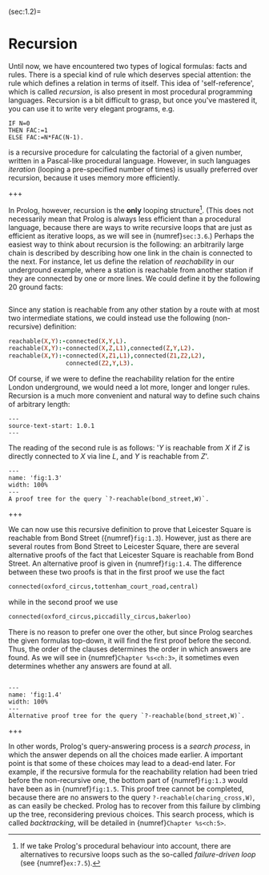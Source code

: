 <!--H3: Section 1.2-->
(sec:1.2)=
# Recursion #

Until now, we have encountered two types of logical formulas: facts and rules. There is a special kind of rule which deserves special attention: the rule which defines a relation in terms of itself. This idea of 'self-reference', which is called *recursion*, is also present in most procedural programming languages. Recursion is a bit difficult to grasp, but once you've mastered it, you can use it to write very elegant programs, e.g.
```text
IF N=0
THEN FAC:=1
ELSE FAC:=N*FAC(N-1).
```
is a recursive procedure for calculating the factorial of a given number, written in a Pascal-like procedural language. However, in such languages *iteration* (looping a pre-specified number of times) is usually preferred over recursion, because it uses memory more efficiently.

+++

<!--section 3.6-->
In Prolog, however, recursion is the **only** looping structure[^1_]. (This does not necessarily mean that Prolog is always less efficient than a procedural language, because there are ways to write recursive loops that are just as efficient as iterative loops, as we will see in {numref}`sec:3.6`.) Perhaps the easiest way to think about recursion is the following: an arbitrarily large chain is described by describing how one link in the chain is connected to the next. For instance, let us define the relation of *reachability* in our underground example, where a station is reachable from another station if they are connected by one or more lines. We could define it by the following 20 ground facts:
```{swish} swish:1.1.1
```
Since any station is reachable from any other station by a route with at most two intermediate stations, we could instead use the following (non-recursive) definition:
```Prolog
reachable(X,Y):-connected(X,Y,L).
reachable(X,Y):-connected(X,Z,L1),connected(Z,Y,L2).
reachable(X,Y):-connected(X,Z1,L1),connected(Z1,Z2,L2),
                connected(Z2,Y,L3).
```
Of course, if we were to define the reachability relation for the entire London underground, we would need a lot more, longer and longer rules. Recursion is a much more convenient and natural way to define such chains of arbitrary length:
<!--This block originally inherited from 1.0.1 (`inherit-id: 1.0.1`), however since now the two are in different documents, the inheritance will not work and is replaced with `source-text-start`.-->
```{swish} swish:1.1.2
---
source-text-start: 1.0.1
---
```
The reading of the second rule is as follows: '*Y* is reachable from *X* if *Z* is directly connected to *X* via line *L*, and *Y* is reachable from *Z*'.

```{figure} /src/fig/part_i/image006.svg
---
name: 'fig:1.3'
width: 100%
---
A proof tree for the query `?-reachable(bond_street,W)`.
```

+++

We can now use this recursive definition to prove that Leicester Square is reachable from Bond Street ({numref}`fig:1.3`). However, just as there are several routes from Bond Street to Leicester Square, there are several alternative proofs of the fact that Leicester Square is reachable from Bond Street. An alternative proof is given in {numref}`fig:1.4`. The difference between these two proofs is that in the first proof we use the fact
```Prolog
connected(oxford_circus,tottenham_court_road,central)
```
while in the second proof we use
```Prolog
connected(oxford_circus,piccadilly_circus,bakerloo)
```
There is no reason to prefer one over the other, but since Prolog searches the given formulas top-down, it will find the first proof before the second. Thus, the order of the clauses determines the order in which answers are found. As we will see in {numref}`Chapter %s<ch:3>`, it sometimes even determines whether any answers are found at all.
<!--Chapter 3-->

```{exercise} ex:1.3
```

```{figure} /src/fig/part_i/image008.svg
---
name: 'fig:1.4'
width: 100%
---
Alternative proof tree for the query `?-reachable(bond_street,W)`.
```

+++

In other words, Prolog's query-answering process is a *search process*, in which the answer depends on all the choices made earlier. A important point is that some of these choices may lead to a dead-end later. For example, if the recursive formula for the reachability relation had been tried before the non-recursive one, the bottom part of {numref}`fig:1.3` would have been as in {numref}`fig:1.5`. This proof tree cannot be completed, because there are no answers to the query `?-reachable(charing_cross,W)`, as can easily be checked.
Prolog has to recover from this failure by climbing up the tree, reconsidering previous choices. This search process, which is called *backtracking*, will be detailed in {numref}`Chapter %s<ch:5>`.
<!--Chapter 5-->

<!--Exercise 7.5-->
[^1_]: If we take Prolog's procedural behaviour into account, there are alternatives to recursive loops such as the so-called *failure-driven loop* (see {numref}`ex:7.5`).
